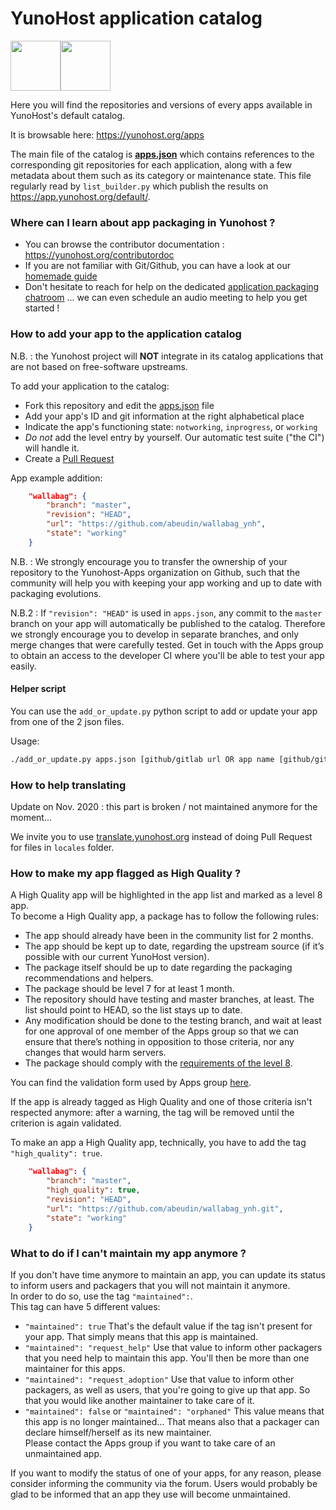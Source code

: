 # YunoHost application catalog

<img src="https://yunohost.org/logo.png" width=80><img src="https://yunohost.org/images/yunohost_package.png" width=80>

Here you will find the repositories and versions of every apps available in YunoHost's default catalog.

It is browsable here: https://yunohost.org/apps

The main file of the catalog is [**apps.json**](./apps.json) which contains
references to the corresponding git repositories for each application, along
with a few metadata about them such as its category or maintenance state. This
file regularly read by `list_builder.py` which publish the results on
https://app.yunohost.org/default/.

### Where can I learn about app packaging in Yunohost ?

- You can browse the contributor documentation : https://yunohost.org/contributordoc
- If you are not familiar with Git/Github, you can have a look at our [homemade guide](https://yunohost.org/#/packaging_apps_git)
- Don't hesitate to reach for help on the dedicated [application packaging chatroom](https://yunohost.org/chat_rooms) ... we can even schedule an audio meeting to help you get started !

### How to add your app to the application catalog

N.B. : the Yunohost project will **NOT** integrate in its catalog applications that are not
based on free-software upstreams.

To add your application to the catalog:
* Fork this repository and edit the [apps.json](https://github.com/YunoHost/apps/tree/master/apps.json) file
* Add your app's ID and git information at the right alphabetical place
* Indicate the app's functioning state: `notworking`, `inprogress`, or `working`
* *Do not* add the level entry by yourself. Our automatic test suite ("the CI") will handle it.
* Create a [Pull Request](https://github.com/YunoHost/apps/pulls/)

App example addition:
```json
    "wallabag": {
        "branch": "master",
        "revision": "HEAD",
        "url": "https://github.com/abeudin/wallabag_ynh",
        "state": "working"
    }
```

N.B. : We strongly encourage you to transfer the ownership of your repository to
the Yunohost-Apps organization on Github, such that the community will help you
with keeping your app working and up to date with packaging evolutions.

N.B.2 : If `"revision": "HEAD"` is used in `apps.json`, any commit to the
`master` branch on your app will automatically be published to the catalog.
Therefore we strongly encourage you to develop in separate branches, and only
merge changes that were carefully tested. Get in touch with the Apps group to
obtain an access to the developer CI where you'll be able to test your app
easily.

#### Helper script

You can use the <code>add_or_update.py</code> python script to add or update
your app from one of the 2 json files.

Usage:

```bash
./add_or_update.py apps.json [github/gitlab url OR app name [github/gitlab url OR app name [github/gitlab url OR app name ...]]]
```

### How to help translating

Update on Nov. 2020 : this part is broken / not maintained anymore for the
moment...

We invite you to use [translate.yunohost.org](https://translate.yunohost.org/)
instead of doing Pull Request for files in `locales` folder.

### How to make my app flagged as High Quality ?

A High Quality app will be highlighted in the app list and marked as a level 8 app.  
To become a High Quality app, a package has to follow the following rules:

* The app should already have been in the community list for 2 months.
* The app should be kept up to date, regarding the upstream source (if it’s possible with our current YunoHost version).
* The package itself should be up to date regarding the packaging recommendations and helpers.
* The package should be level 7 for at least 1 month.
* The repository should have testing and master branches, at least. The list should point to HEAD, so the list stays up to date.
* Any modification should be done to the testing branch, and wait at least for one approval of one member of the Apps group so that we can ensure that there’s nothing in opposition to those criteria, nor any changes that would harm servers.
* The package should comply with the [requirements of the level 8](https://github.com/YunoHost/doc/blob/master/packaging_apps_levels.md#level-8).

You can find the validation form used by Apps group [here](https://github.com/YunoHost/apps/blob/master/hq_validation_template.md).

If the app is already tagged as High Quality and one of those criteria isn't respected anymore: after a warning, the tag will be removed until the criterion is again validated.

To make an app a High Quality app, technically, you have to add the tag ```"high_quality": true```.
```json
    "wallabag": {
        "branch": "master",
        "high_quality": true,
        "revision": "HEAD",
        "url": "https://github.com/abeudin/wallabag_ynh.git",
        "state": "working"
    }
```

### What to do if I can't maintain my app anymore ?

If you don't have time anymore to maintain an app, you can update its status to inform users and packagers that you will not maintain it anymore.  
In order to do so, use the tag `"maintained":`.  
This tag can have 5 different values:
- `"maintained": true` That's the default value if the tag isn't present for your app. That simply means that this app is maintained.
- `"maintained": "request_help"` Use that value to inform other packagers that you need help to maintain this app. You'll then be more than one maintainer for this apps.
- `"maintained": "request_adoption"` Use that value to inform other packagers, as well as users, that you're going to give up that app. So that you would like another maintainer to take care of it.
- `"maintained": false` or `"maintained": "orphaned"` This value means that this app is no longer maintained... That means also that a packager can declare himself/herself as its new maintainer.  
Please contact the Apps group if you want to take care of an unmaintained app.

If you want to modify the status of one of your apps, for any reason, please consider informing the community via the forum. Users would probably be glad to be informed that an app they use will become unmaintained.
